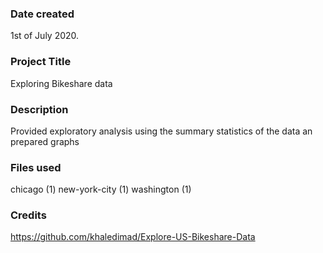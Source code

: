 ### Date created
1st of July 2020.

### Project Title
Exploring Bikeshare data

### Description
Provided exploratory analysis using the summary statistics of the data an prepared graphs

### Files used
chicago (1) new-york-city (1) washington (1)

### Credits
https://github.com/khaledimad/Explore-US-Bikeshare-Data


